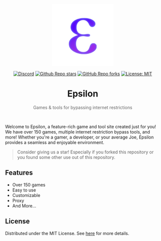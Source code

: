 <p align="center"><img src="https://github.com/Shhadeys/Epsilon/blob/main/imgs/Icon_256_White.png?raw=true" height="200"></p>

<div align="center">
    <a href="https://discord.com/invite/yPYyZ78qCB"><img alt="Discord" src="https://img.shields.io/discord/1252372651842863255?label=discord"></a>
<a href="https://github.com/Shhadeys/Epsilon"><img alt="Github Repo stars" src="https://img.shields.io/github/stars/Shhadeys/Epsilon?label=github%20stars"></a>
<a href="https://github.com/Shhadeys/Epsilon"><img alt="GitHub Repo forks" src="https://img.shields.io/github/forks/Shhadeys/Epsilon?label=github%20forks"></a>
<a href="https://opensource.org/license/mit"><img alt="License: MIT" src="https://img.shields.io/badge/License-MIT-brightgreen"></a>
</div>
<h1 align="center">Epsilon</h1>
<p align="center" style="opacity: 0.65;">Games & tools for bypassing internet restrictions</p>
<br>

Welcome to Epsilon, a feature-rich game and tool site created just for you! We have over 150 games, multiple internet restriction bypass tools, and more! Whether you're a gamer, a developer, or your average Joe, Epsilon provides a seamless and enjoyable environment.

> Consider giving us a star! Especially if you forked this repository or you found some other use out of this repository.

## Features

-   Over 150 games
-   Easy to use
-   Customizable
-   Proxy
-   And More...


## License

Distributed under the MIT License. See [here](https://github.com/Shhadeys/Epsilon/blob/main/LICENSE) for more details.
